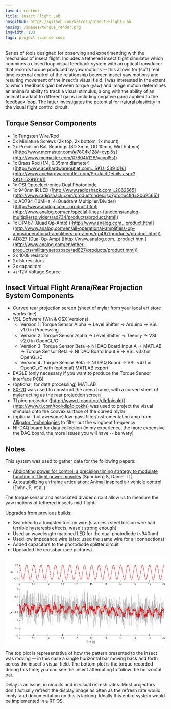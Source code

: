 ```yaml
---
layout: content
title: Insect Flight Lab
hasgithub: https://github.com/kairozu/Insect-Flight-Lab
hasimg: /images/torque_render.png
imgwidth: 133
tags: project science code
---
```

Series of tools designed for observing and experimenting with the mechanics of insect flight. Includes a tethered insect flight simulator which combines a closed loop visual feedback system with an optical transducer that records torque produced by yaw motions -- this allows for (soft) real time external control of the relationship between insect yaw motions and resulting movement of the insect's visual field. I was interested in the extent to which feedback gain between torque (yaw) and image motion determines an animal's ability to track a visual stimulus, along with the ability of an animal to adapt to different gains (including negative gain) applied to the feedback loop.  The latter investigates the potential for natural plasticity in the visual flight control circuit. 

## Torque Sensor Components
* 1x Tungsten Wire/Rod
* 5x Miniature Screws (2x top, 2x bottom, 1x mount)
* 2x Precision Ball Bearings (SD 3mm, OD 10mm, Width 4mm) ([http://www.mcmaster.com/#7804k128/=cypl5s](http://www.mcmaster.com/#7804k128/=cypl5s))
* 1x Brass Rod (1/4, 6.35mm diameter) ([http://www.acehardwareoutlet.com...SKU=5391016](http://www.acehardwareoutlet.com/ProductDetails.aspx?SKU=5391016))
* 1x OSI Optoelectronics Dual Photodiode
* 1x 940nm IR LED ([http://www.radioshack.com...2062565](http://www.radioshack.com/product/index.jsp?productId=2062565))
* 1x AD734 (10MHz, 4-Quadrant Multiplier/Divider) ([http://www.analog.com...product.html](http://www.analog.com/en/special-linear-functions/analog-multipliersdividers/ad734/products/product.html))
* 1x OP467 (Quad Op-Amp) ([http://www.analog.com...product.html](http://www.analog.com/en/all-operational-amplifiers-op-amps/operational-amplifiers-op-amps/op467/products/product.html))
* AD827 (Dual Op-Amp) ([http://www.analog.com...product.html](http://www.analog.com/en/other-products/militaryaerospace/ad827/products/product.html))
* 2x 100k resistors
* 2x 5k resistors
* 2x capacitors
* +/-12V Voltage Source

## Insect Virtual Flight Arena/Rear Projection System Components
* Curved rear projection screen (sheet of mylar from your local art store works fine)
* VSL Software (Win & OSX Versions)
	* Version 1: Torque Sensor Alpha &rarr; Level Shifter &rarr; Arduino &rarr; VSL v1.0 in Processing
	* Version 2: Torque Sensor Alpha &rarr; Level Shifter &rarr; Teensy &rarr; VSL v2.0 in OpenGL/C
	* Version 3: Torque Sensor Beta &rarr; NI DAQ Board Input A &rarr; MATLAB &rarr; Torque Sensor Beta &rarr; NI DAQ Board Input B &rarr; VSL v3.0 in OpenGL/C
	* Version 4: Torque Sensor Beta &rarr; NI DAQ Board &rarr; VSL v4.0 in OpenGL/C with (optional) MATLAB export
* EAGLE (only necessary if you want to produce the Torque Sensor interface PCB)
* (optional, for data processing) MATLAB
* [80-20](http://www.8020.net/) was used to construct the arena frame, with a curved sheet of mylar acting as the rear projection screen
* TI pico projector ([http://www.ti.com/tool/dlp1picokit](http://www.ti.com/tool/dlp1picokit)) was used to project the visual stimulus onto the convex surface of the curved mylar
* (optional, but awesome) low-pass filter/instrumentation amp from [Alligator Technologies]( http://www.alligatortech.com/USBPGF-S1_USB_programmable_instrumentation_amplifier_low_pass_anti_alias_filter.htm) to filter out the wingbeat frequency
* NI-DAQ board for data collection (in my experience, the more expensive the DAQ board, the more issues you will have -- be wary)

<div class="flexBox">
	<a href="/images/torquearena.png"><div class="innerImg" style="background-image: url('/images/torquearena.png');"></div></a>
	<a href="/images/testing_torque.jpg"><div class="innerImg" style="background-image: url('/images/testing_torque.jpg');"></div></a>
</div>

## Notes
This system was used to gather data for the following papers:
 
* [Abdicating power for control: a precision timing strategy to modulate function of flight power muscles](/images/abdicating.pdf) (Sponberg S, Daniel TL)
* [Autostabilizing airframe articulation: Animal inspired air vehicle control](/images/autostabilizing.pdf) (Dyhr JP, et al.)

<div class="flexBox">
	<a href="/images/torque2.0.png"><div class="innerImg" style="background-image: url('/images/torque2.0.png');"></div></a>
	<a href="/images/torque2.0board.png"><div class="innerImg" style="background-image: url('/images/torque2.0board.png');"></div></a>
</div>

The torque sensor and associated divider circuit allow us to measure the yaw motions of tethered insects mid-flight. 

Upgrades from previous builds:

* Switched to a tungsten torsion wire (stainless steel torsion wire had terrible hysteresis effects, wasn't strong enough)
* Used an wavelength matched LED for the dual photodiode (~940nm)
* Used low impedance wire (also: used the same wire for all connections)
* Added capacitors to the photodiode splitter circuit
* Upgraded the crossbar (see pictures)

<img class="centerImg" alt="torque test w/sinusoidal grating" src="/images/torqueTest_sinusoidalGrating2Hz.png" />

The top plot is representative of how the pattern presented to the insect was moving -- in this case a single horizontal bar moving back and forth across the insect's visual field. The bottom plot is the torque recorded during this time; you can see the insect attempting to follow the horizontal bar. 

Delay is an issue, in circuits and in visual refresh rates. Most projectors don't actually refresh the display image as often as the refresh rate would imply, and documentation on this is lacking. Ideally this entire system would be implemented in a RT OS.
